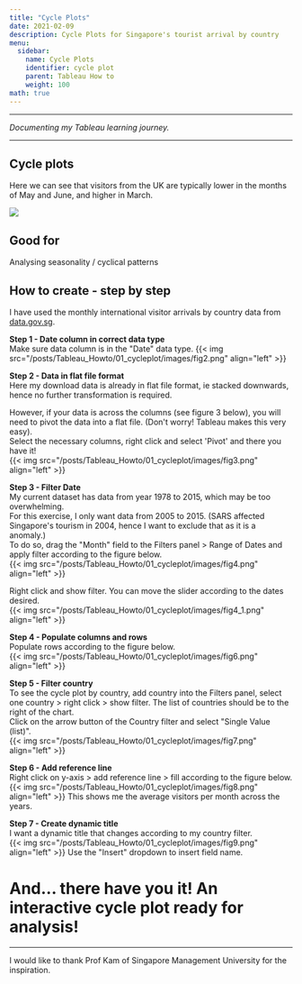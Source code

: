 ```yaml
---
title: "Cycle Plots"
date: 2021-02-09
description: Cycle Plots for Singapore's tourist arrival by country
menu:
  sidebar:
    name: Cycle Plots
    identifier: cycle plot
    parent: Tableau How to
    weight: 100
math: true
---
```


---

*Documenting my Tableau learning journey.*

---

## Cycle plots

Here we can see that visitors from the UK are typically lower in the months of May and June, and higher in March.  

<div class='tableauPlaceholder' id='viz1612865326246' style='position: relative'><noscript><a href='#'><img alt=' ' src='https:&#47;&#47;public.tableau.com&#47;static&#47;images&#47;Cy&#47;CycleplotSingaporestouristbycountry&#47;Dashboard1&#47;1_rss.png' style='border: none' /></a></noscript><object class='tableauViz'  style='display:none;'><param name='host_url' value='https%3A%2F%2Fpublic.tableau.com%2F' /> <param name='embed_code_version' value='3' /> <param name='site_root' value='' /><param name='name' value='CycleplotSingaporestouristbycountry&#47;Dashboard1' /><param name='tabs' value='no' /><param name='toolbar' value='yes' /><param name='static_image' value='https:&#47;&#47;public.tableau.com&#47;static&#47;images&#47;Cy&#47;CycleplotSingaporestouristbycountry&#47;Dashboard1&#47;1.png' /> <param name='animate_transition' value='yes' /><param name='display_static_image' value='yes' /><param name='display_spinner' value='yes' /><param name='display_overlay' value='yes' /><param name='display_count' value='yes' /><param name='language' value='en' /></object></div>                <script type='text/javascript'>                    var divElement = document.getElementById('viz1612865326246');                    var vizElement = divElement.getElementsByTagName('object')[0];                    if ( divElement.offsetWidth > 800 ) { vizElement.style.width='100%';vizElement.style.height=(divElement.offsetWidth*0.75)+'px';} else if ( divElement.offsetWidth > 500 ) { vizElement.style.width='100%';vizElement.style.height=(divElement.offsetWidth*0.75)+'px';} else { vizElement.style.width='100%';vizElement.style.height='727px';}                     var scriptElement = document.createElement('script');                    scriptElement.src = 'https://public.tableau.com/javascripts/api/viz_v1.js';                    vizElement.parentNode.insertBefore(scriptElement, vizElement);                </script>



## Good for
Analysing seasonality / cyclical patterns

## How to create - step by step
I have used the monthly international visitor arrivals by country data from [data.gov.sg](https://data.gov.sg/dataset/total-visitor-international-arrivals-to-singapore?resource_id=83063203-ff81-4764-a9dc-c4e209921fe7).

**Step 1 - Date column in correct data type**  
Make sure data column is in the "Date" data type.
{{< img src="/posts/Tableau_Howto/01_cycleplot/images/fig2.png" align="left" >}}

**Step 2 - Data in flat file format**  
Here my download data is already in flat file format, ie stacked downwards, hence no further transformation is required.  

However, if your data is across the columns (see figure 3 below), you will need to pivot the data into a flat file. (Don't worry! Tableau makes this very easy).  
Select the necessary columns, right click and select 'Pivot' and there you have it!  
{{< img src="/posts/Tableau_Howto/01_cycleplot/images/fig3.png" align="left" >}}

**Step 3 -  Filter Date**  
My current dataset has data from year 1978 to 2015, which may be too overwhelming.  
For this exercise, I only want data from 2005 to 2015. (SARS affected Singapore's tourism in 2004, hence I want to exclude that as it is a anomaly.)  
To do so, drag the "Month" field to the Filters panel > Range of Dates and apply filter according to the figure below.  
{{< img src="/posts/Tableau_Howto/01_cycleplot/images/fig4.png" align="left" >}}  
  
Right click and show filter. You can move the slider according to the dates desired.  
{{< img src="/posts/Tableau_Howto/01_cycleplot/images/fig4_1.png" align="left" >}}


**Step 4 - Populate columns and rows**  
Populate rows according to the figure below.  
{{< img src="/posts/Tableau_Howto/01_cycleplot/images/fig6.png" align="left" >}}

**Step 5 - Filter country**    
To see the cycle plot by country, add country into the Filters panel, select one country > right click > show filter. The list of countries should be to the right of the chart.    
Click on the arrow button of the Country filter and select "Single Value (list)".  
{{< img src="/posts/Tableau_Howto/01_cycleplot/images/fig7.png" align="left" >}}

**Step 6 - Add reference line**   
Right click on y-axis > add reference line > fill according to the figure below.  
{{< img src="/posts/Tableau_Howto/01_cycleplot/images/fig8.png" align="left" >}}
This shows me the average visitors per month across the years.   

**Step 7 - Create dynamic title**   
I want a dynamic title that changes according to my country filter.  
{{< img src="/posts/Tableau_Howto/01_cycleplot/images/fig9.png" align="left" >}}
Use the "Insert" dropdown to insert field name.  

# And... there have you it! An interactive cycle plot ready for analysis!  

---
I would like to thank Prof Kam of Singapore Management University for the inspiration.
